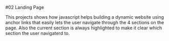 #02 Landing Page

This projects shows how javascript helps building a dynamic website using anchor links that easily lets the user navigate through the 4 sections on the page. Also the current section is always highlighted to make it clear which section the user navigaterd to.
